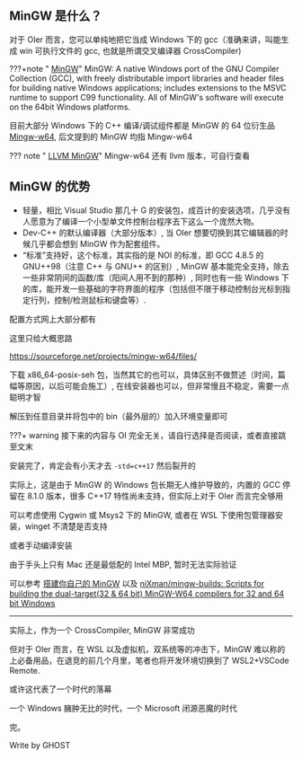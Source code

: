 ## MinGW 是什么？

对于 OIer 而言，您可以单纯地把它当成 Windows 下的 gcc（准确来讲，叫能生成 win 可执行文件的 gcc, 也就是所谓交叉编译器 CrossCompiler)

???+note " [MinGW](https://sourceforge.net/projects/mingw/)"
    MinGW: A native Windows port of the GNU Compiler Collection (GCC), with freely distributable import libraries and header files for building native Windows applications; includes extensions to the MSVC runtime to support C99 functionality. All of MinGW's software will execute on the 64bit Windows platforms.

目前大部分 Windows 下的 C++ 编译/调试组件都是 MinGW 的 64 位衍生品 [Mingw-w64](http://www.mingw-w64.org/), 后文提到的 MinGW 均指 Mingw-w64

??? note " [LLVM MinGW](https://github.com/mstorsjo/llvm-mingw)"
    Mingw-w64 还有 llvm 版本，可自行查看

## MinGW 的优势

- 轻量，相比 Visual Studio 那几十 G 的安装包，成百计的安装选项，几乎没有人愿意为了编译一个小型单文件控制台程序去下这么一个庞然大物。
- Dev-C++ 的默认编译器（大部分版本）, 当 OIer 想要切换到其它编辑器的时候几乎都会想到 MinGW 作为配套组件。
- “标准”支持好，这个标准，其实指的是 NOI 的标准，即 GCC 4.8.5 的 GNU++98（注意 C++ 与 GNU++ 的区别）, MinGW 基本能完全支持，除去一些非常阴间的函数/库（阳间人用不到的那种）, 同时也有一些 Windows 下的库，能开发一些基础的字符界面的程序（包括但不限于移动控制台光标到指定行列，控制/检测鼠标和键盘等）.

配置方式网上大部分都有

这里只给大概思路

<https://sourceforge.net/projects/mingw-w64/files/>

下载 x86_64-posix-seh 包，当然其它的也可以，具体区别不做赘述（时间，篇幅等原因，以后可能会施工）, 在线安装器也可以，但非常慢且不稳定，需要一点聪明才智

解压到任意目录并将包中的 bin（最外层的）加入环境变量即可

???+ warning
    接下来的内容与 OI 完全无关，请自行选择是否阅读，或者直接跳至文末

安装完了，肯定会有小天才去 `-std=c++17` 然后裂开的

实际上，这是由于 MinGW 的 Windows 包长期无人维护导致的，内置的 GCC 停留在 8.1.0 版本，很多 C++17 特性尚未支持，但实际上对于 OIer 而言完全够用

可以考虑使用 Cygwin 或 Msys2 下的 MinGW, 或者在 WSL 下使用包管理器安装，winget 不清楚是否支持

或者手动编译安装

由于手头上只有 Mac 还是最低配的 Intel MBP, 暂时无法实际验证

可以参考 [搭建你自己的 MinGW](https://guyutongxue.github.io/blogs/build_mingw.html) 以及 [niXman/mingw-builds: Scripts for building the dual-target(32 & 64 bit) MinGW-W64 compilers for 32 and 64 bit Windows](https://github.com/niXman/mingw-builds)

* * *

实际上，作为一个 CrossCompiler, MinGW 非常成功

但对于 OIer 而言，在 WSL 以及虚拟机，双系统等的冲击下，MinGW 难以称的上必备用品，在退竞的前几个月里，笔者也将开发环境切换到了 WSL2+VSCode Remote.

或许这代表了一个时代的落幕

一个 Windows 臃肿无比的时代，一个 Microsoft 闭源恶魔的时代

完。

Write by GHOST
